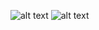 ![alt text](https://github.com/SukruGokk/python-flask-pastebin/blob/main/resim_2023-02-10_221814655.png?raw=true)
![alt text](https://github.com/SukruGokk/python-flask-pastebin/blob/main/resim_2023-02-10_222229270.png?raw=true)
